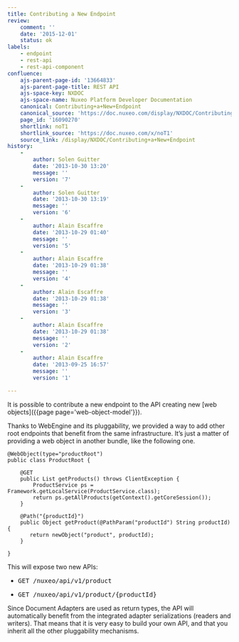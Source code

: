 ```yaml
---
title: Contributing a New Endpoint
review:
    comment: ''
    date: '2015-12-01'
    status: ok
labels:
    - endpoint
    - rest-api
    - rest-api-component
confluence:
    ajs-parent-page-id: '13664833'
    ajs-parent-page-title: REST API
    ajs-space-key: NXDOC
    ajs-space-name: Nuxeo Platform Developer Documentation
    canonical: Contributing+a+New+Endpoint
    canonical_source: 'https://doc.nuxeo.com/display/NXDOC/Contributing+a+New+Endpoint'
    page_id: '16090270'
    shortlink: noT1
    shortlink_source: 'https://doc.nuxeo.com/x/noT1'
    source_link: /display/NXDOC/Contributing+a+New+Endpoint
history:
    - 
        author: Solen Guitter
        date: '2013-10-30 13:20'
        message: ''
        version: '7'
    - 
        author: Solen Guitter
        date: '2013-10-30 13:19'
        message: ''
        version: '6'
    - 
        author: Alain Escaffre
        date: '2013-10-29 01:40'
        message: ''
        version: '5'
    - 
        author: Alain Escaffre
        date: '2013-10-29 01:38'
        message: ''
        version: '4'
    - 
        author: Alain Escaffre
        date: '2013-10-29 01:38'
        message: ''
        version: '3'
    - 
        author: Alain Escaffre
        date: '2013-10-29 01:38'
        message: ''
        version: '2'
    - 
        author: Alain Escaffre
        date: '2013-09-25 16:57'
        message: ''
        version: '1'

---
```

It is possible to contribute a new endpoint to the API creating new [web objects]({{page page='web-object-model'}}).

Thanks to WebEngine and its pluggability, we provided a way to add other root endpoints that benefit from the same infrastructure. It&rsquo;s just a matter of providing a web object in another bundle, like the following one.

```
@WebObject(type="productRoot")
public class ProductRoot {

    @GET
    public List getProducts() throws ClientException {
        ProductService ps = Framework.getLocalService(ProductService.class);
        return ps.getAllProducts(getContext().getCoreSession());
    }

    @Path("{productId}")
    public Object getProduct(@PathParam("productId") String productId) {
       return newObject("product", productId);
    }

}

```

This will expose two new APIs:

*   <pre>GET /nuxeo/api/v1/product</pre>

*   <pre>GET /nuxeo/api/v1/product/{productId}</pre>

Since Document Adapters are used as return types, the API will automatically benefit from the integrated adapter serializations (readers and writers). That means that it is very easy to build your own API, and that you inherit all the other pluggability mechanisms.